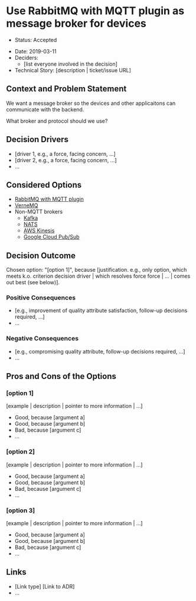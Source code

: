 # Use RabbitMQ with MQTT plugin as message broker for devices

* Status: Accepted
- Date: 2019-03-11
- Deciders:
    - [list everyone involved in the decision]
- Technical Story: [description | ticket/issue URL] <!-- optional -->

## Context and Problem Statement

We want a message broker so the devices and other applicaitons can communicate with the backend.

What broker and protocol should we use?

## Decision Drivers <!-- optional -->

* [driver 1, e.g., a force, facing concern, …]
* [driver 2, e.g., a force, facing concern, …]
* … <!-- numbers of drivers can vary -->

## Considered Options

- [RabbitMQ with MQTT plugin](https://www.rabbitmq.com/mqtt.html)
- [VerneMQ](https://vernemq.com/)
- Non-MQTT brokers
    - [Kafka](https://kafka.apache.org/)
    - [NATS](https://nats.io/)
    - [AWS Kinesis](https://aws.amazon.com/kinesis/)
    - [Google Cloud Pub/Sub](https://cloud.google.com/pubsub/)

## Decision Outcome

Chosen option: "[option 1]", because [justification. e.g., only option, which meets k.o. criterion decision driver | which resolves force force | … | comes out best (see below)].

### Positive Consequences <!-- optional -->

* [e.g., improvement of quality attribute satisfaction, follow-up decisions required, …]
* …

### Negative Consequences <!-- optional -->

* [e.g., compromising quality attribute, follow-up decisions required, …]
* …

## Pros and Cons of the Options <!-- optional -->

### [option 1]

[example | description | pointer to more information | …] <!-- optional -->

* Good, because [argument a]
* Good, because [argument b]
* Bad, because [argument c]
* … <!-- numbers of pros and cons can vary -->

### [option 2]

[example | description | pointer to more information | …] <!-- optional -->

* Good, because [argument a]
* Good, because [argument b]
* Bad, because [argument c]
* … <!-- numbers of pros and cons can vary -->

### [option 3]

[example | description | pointer to more information | …] <!-- optional -->

* Good, because [argument a]
* Good, because [argument b]
* Bad, because [argument c]
* … <!-- numbers of pros and cons can vary -->

## Links <!-- optional -->

* [Link type] [Link to ADR] <!-- example: Refined by [ADR-0005](0005-example.md) -->
* … <!-- numbers of links can vary -->
